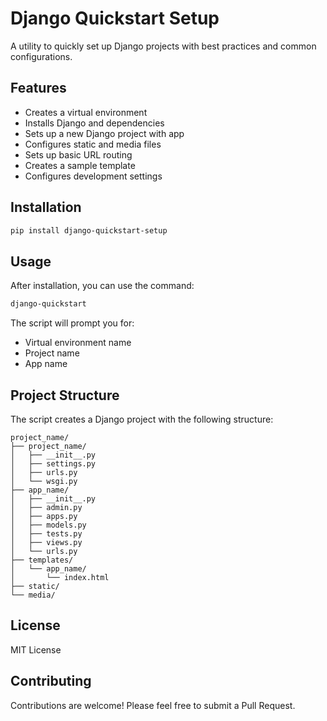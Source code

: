 # Django Quickstart Setup

A utility to quickly set up Django projects with best practices and common configurations.

## Features

- Creates a virtual environment
- Installs Django and dependencies
- Sets up a new Django project with app
- Configures static and media files
- Sets up basic URL routing
- Creates a sample template
- Configures development settings

## Installation

```bash
pip install django-quickstart-setup
```

## Usage

After installation, you can use the command:

```bash
django-quickstart
```

The script will prompt you for:

- Virtual environment name
- Project name
- App name

## Project Structure

The script creates a Django project with the following structure:

```
project_name/
├── project_name/
│   ├── __init__.py
│   ├── settings.py
│   ├── urls.py
│   └── wsgi.py
├── app_name/
│   ├── __init__.py
│   ├── admin.py
│   ├── apps.py
│   ├── models.py
│   ├── tests.py
│   ├── views.py
│   └── urls.py
├── templates/
│   └── app_name/
│       └── index.html
├── static/
└── media/
```

## License

MIT License

## Contributing

Contributions are welcome! Please feel free to submit a Pull Request.
